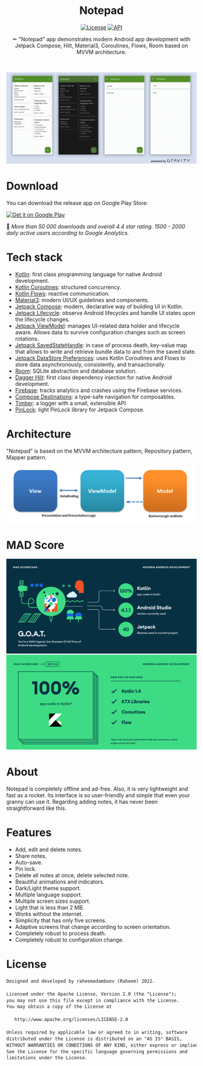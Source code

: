 <h1 align="center">Notepad</h1>

<p align="center">
  <a href="https://opensource.org/licenses/Apache-2.0"><img alt="License" src="https://img.shields.io/badge/License-Apache%202.0-blue.svg"/></a>
  <a href="https://android-arsenal.com/api?level=21"><img alt="API" src="https://img.shields.io/badge/API-21%2B-brightgreen.svg?style=flat"/></a>
</p>

<p align="center">
✏ "Notepad" app demonstrates modern Android app development with Jetpack Compose, Hilt, Material3, Coroutines, Flows, Room based on MVVM architecture.
</p>
</br>

<p align="center">
  <img src="/preview/Notepad%201.1.2.jpg"/>
</p>

# Download

You can download the release app on Google Play Store:

<a href="https://play.google.com/store/apps/details?id=xyz.teamgravity.notepad">
  <img alt="Get it on Google Play" src="https://play.google.com/intl/en_us/badges/images/generic/en_badge_web_generic.png" width="200"/>
</a>

🎉 _More than 50 000 downloads and overall 4.4 star rating. 1500 - 2000 daily active users according to Google Analytics._

# Tech stack

- [Kotlin](https://kotlinlang.org/): first class programming language for native Android development.
- [Kotlin Coroutines](https://github.com/Kotlin/kotlinx.coroutines): structured concurrency.
- [Kotlin Flows](https://kotlin.github.io/kotlinx.coroutines/kotlinx-coroutines-core/kotlinx.coroutines.flow/): reactive communication.
- [Material3](https://m3.material.io/): modern UI/UX guidelines and components.
- [Jetpack Compose](https://developer.android.com/jetpack/compose): modern, declarative way of building UI in Kotlin.
- [Jetpack Lifecycle](https://developer.android.com/topic/libraries/architecture/lifecycle): observe Android lifecycles and handle UI states upon the lifecycle changes.
- [Jetpack ViewModel](https://developer.android.com/topic/libraries/architecture/viewmodel): manages UI-related data holder and lifecycle aware. Allows data to survive configuration changes such as screen rotations.
- [Jetpack SavedStateHandle](https://developer.android.com/topic/libraries/architecture/viewmodel-savedstate): in case of process death, key-value map that allows to write and retrieve bundle data to and from the saved state.
- [Jetpack DataStore Preferences](https://developer.android.com/topic/libraries/architecture/datastore): uses Kotlin Coroutines and Flows to store data asynchronously, consistently, and transactionally.
- [Room](https://developer.android.com/training/data-storage/room): SQLite abstraction and database solution.
- [Dagger Hilt](https://dagger.dev/hilt/): first class dependency injection for native Android development.
- [Firebase](https://firebase.google.com/): tracks analytics and crashes using the Firebase services.
- [Compose Destinations](https://composedestinations.rafaelcosta.xyz/): a type-safe navigation for composables.
- [Timber](https://github.com/JakeWharton/timber): a logger with a small, extensible API.
- [PinLock](https://github.com/raheemadamboev/pin-lock-compose): light PinLock library for Jetpack Compose.

# Architecture

"Notepad" is based on the MVVM architecture pattern, Repository pattern, Mapper pattern.

<img src="/preview/mvvm-pattern.png"/>

# MAD Score

<p align="center">
  <img src="/preview/summary_1.png"/>
  <img src="/preview/summary_2.png"/>
</p>

# About

Notepad is completely offline and ad-free. Also, it is very lightweight and fast as a rocket. Its interface is so user-friendly and simple that even your granny can use it. Regarding adding notes, it has never been straightforward like this.

# Features

- Add, edit and delete notes.
- Share notes.
- Auto-save.
- Pin lock.
- Delete all notes at once, delete selected note.
- Beautiful animations and indicators.
- Dark/Light theme support.
- Multiple language support.
- Multiple screen sizes support.
- Light that is less than 2 MB.
- Works without the internet.
- Simplicity that has only five screens.
- Adaptive screens that change according to screen orientation.
- Completely robust to process death.
- Completely robust to configuration change.

# License

```xml
Designed and developed by raheemadamboev (Raheem) 2022.

Licensed under the Apache License, Version 2.0 (the "License");
you may not use this file except in compliance with the License.
You may obtain a copy of the License at

   http://www.apache.org/licenses/LICENSE-2.0

Unless required by applicable law or agreed to in writing, software
distributed under the License is distributed on an "AS IS" BASIS,
WITHOUT WARRANTIES OR CONDITIONS OF ANY KIND, either express or implied.
See the License for the specific language governing permissions and
limitations under the License.
```
